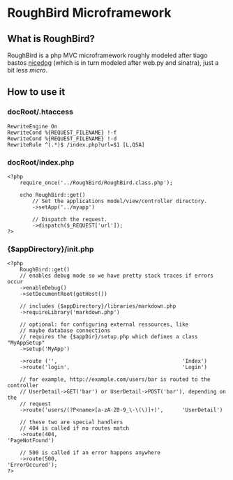 # RoughBird Microframework

## What is RoughBird?

RoughBird is a php MVC microframework roughly modeled after tiago bastos
[nicedog](http://github.com/bastos/nicedog) (which is in turn modeled after
web.py and sinatra), just a bit less *micro*.

## How to use it

### docRoot/.htaccess

    RewriteEngine On
    RewriteCond %{REQUEST_FILENAME} !-f
    RewriteCond %{REQUEST_FILENAME} !-d
    RewriteRule ^(.*)$ /index.php?url=$1 [L,QSA]

### docRoot/index.php

    <?php
        require_once('../RoughBird/RoughBird.class.php');

        echo RoughBird::get()
            // Set the applications model/view/controller directory.
            ->setApp('../myapp')

            // Dispatch the request.
            ->dispatch($_REQUEST['url']);
    ?>

### {$appDirectory}/init.php
    <?php
        RoughBird::get()
        // enables debug mode so we have pretty stack traces if errors occur
        ->enableDebug()
        ->setDocumentRoot(getHost())

        // includes {$appDirectory}/libraries/markdown.php
        ->requireLibrary('markdown.php')

        // optional: for configuring external ressources, like
        // maybe database connections
        // requires the {$appDir}/setup.php which defines a class "MyAppSetup"
        ->setup('MyApp')

        ->route ('',                                        'Index')
        ->route('login',                                    'Login')

        // for example, http://example.com/users/bar is routed to the controller
        // UserDetail->GET('bar') or UserDetail->POST('bar'), depending on the
        // request
        ->route('users/(?P<name>[a-zA-Z0-9_\-\(\)]+)',      'UserDetail')

        // these two are special handlers
        // 404 is called if no routes match
        ->route(404,                                        'PageNotFound')

        // 500 is called if an error happens anywhere
        ->route(500,                                        'ErrorOccured');
    ?>
